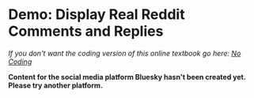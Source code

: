 # Demo: Display Real Reddit Comments and Replies
_If you don't want the coding version of this online textbook go here: <a href='../../../nocode/ch14_moderation/06_comments_and_replies/03_demo_recursion_real.html'>No Coding</a>_

__Content for the social media platform Bluesky hasn't been created yet. Please try another platform.__
